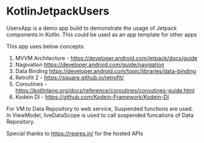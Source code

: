 # KotlinJetpackUsers
UsersApp is a demo app build to demonstrate the usage of Jetpack components in Kotlin. This could be used as an app template for other apps

This app uses below concepts:
1) MVVM Architecture - https://developer.android.com/jetpack/docs/guide
2) Nagivation https://developer.android.com/guide/navigation
3) Data Binding https://developer.android.com/topic/libraries/data-binding
4) Retrofit 2 - https://square.github.io/retrofit/
5) Coroutines - https://kotlinlang.org/docs/reference/coroutines/coroutines-guide.html
6) Kodein DI - https://github.com/Kodein-Framework/Kodein-DI

For VM to Data Repository to web service, Suspended functions are used. In ViewModel, liveDataScope is used to call suspended funcations of Data Repository.

Special thanks to https://reqres.in/ for the hosted APIs




